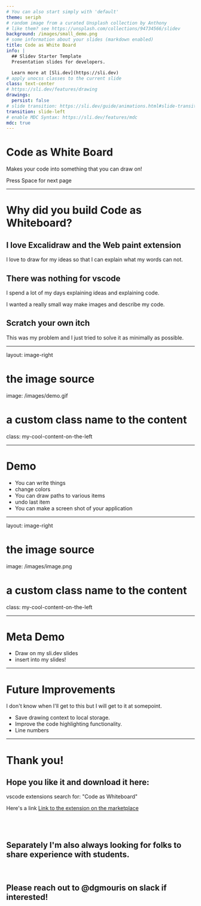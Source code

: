```yaml
---
# You can also start simply with 'default'
theme: seriph
# random image from a curated Unsplash collection by Anthony
# like them? see https://unsplash.com/collections/94734566/slidev
background: /images/small_demo.png
# some information about your slides (markdown enabled)
title: Code as White Board
info: |
  ## Slidev Starter Template
  Presentation slides for developers.

  Learn more at [Sli.dev](https://sli.dev)
# apply unocss classes to the current slide
class: text-center
# https://sli.dev/features/drawing
drawings:
  persist: false
# slide transition: https://sli.dev/guide/animations.html#slide-transitions
transition: slide-left
# enable MDC Syntax: https://sli.dev/features/mdc
mdc: true
---
```


# Code as White Board

Makes your code into something that you can draw on!

<div @click="$slidev.nav.next" class="mt-12 py-1" hover:bg="white op-10">
  Press Space for next page <carbon:arrow-right />
</div>



---

# Why did you build Code as Whiteboard?


## I love Excalidraw and the Web paint extension

I love to draw for my ideas so that I can explain what my words can not.

## There was nothing for vscode

I spend a lot of my days explaining ideas and explaining code.

I wanted a really small way make images and describe my code.

## Scratch your own itch

This was my problem and I just tried to solve it as minimally as possible.

---
layout: image-right

# the image source
image: /images/demo.gif

# a custom class name to the content
class: my-cool-content-on-the-left

---

# Demo

- You can write things
- change colors
- You can draw paths to various items
- undo last item
- You can make a screen shot of your application

---
layout: image-right

# the image source
image: /images/image.png

# a custom class name to the content
class: my-cool-content-on-the-left

---

# Meta Demo

- Draw on my sli.dev slides
- insert into my slides!

---

# Future Improvements

I don't know when I'll get to this but I will get to it at somepoint.

- Save drawing context to local storage.
- Improve the code highlighting functionality.
- Line numbers

---

# Thank you!

## Hope you like it and download it here:
vscode extensions search for: "Code as Whiteboard"<br/>

Here's a link [Link to the extension on the marketplace](https://marketplace.visualstudio.com/items?itemName=dgmouris.code-as-whiteboard)

<br/>
<br/>

## Separately I'm also always looking for folks to share experience with students.
<br/>

## Please reach out to @dgmouris on slack if interested!
